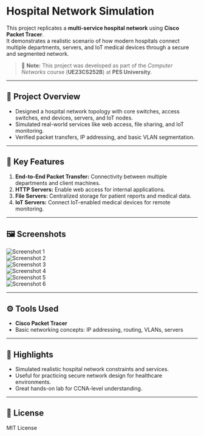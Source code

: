 # Hospital Network Simulation

This project replicates a **multi-service hospital network** using **Cisco Packet Tracer**.  
It demonstrates a realistic scenario of how modern hospitals connect multiple departments, servers, and IoT medical devices through a secure and segmented network.

> 🏫 **Note:** This project was developed as part of the *Computer Networks* course (**UE23CS252B**) at **PES University**.

---

## 🏥 **Project Overview**

- Designed a hospital network topology with core switches, access switches, end devices, servers, and IoT nodes.
- Simulated real-world services like web access, file sharing, and IoT monitoring.
- Verified packet transfers, IP addressing, and basic VLAN segmentation.

---

## 🚀 **Key Features**

1. **End-to-End Packet Transfer:** Connectivity between multiple departments and client machines.
2. **HTTP Servers:** Enable web access for internal applications.
3. **File Servers:** Centralized storage for patient reports and medical data.
4. **IoT Servers:** Connect IoT-enabled medical devices for remote monitoring.

---

## 🖼️ **Screenshots**

![Screenshot 1](https://github.com/user-attachments/assets/fbf93831-62ef-486f-85ad-86cdc8bbc4da)  
![Screenshot 2](https://github.com/user-attachments/assets/597f664f-9cf0-44dc-8518-63f1a362c54e)  
![Screenshot 3](https://github.com/user-attachments/assets/35674a20-a91a-42cf-a337-b7552b9e99fa)  
![Screenshot 4](https://github.com/user-attachments/assets/a822f9f9-61b2-45b6-be66-5fc4622fb862)  
![Screenshot 5](https://github.com/user-attachments/assets/7a35ff4b-22e4-4c56-a908-6262d331a7be)  
![Screenshot 6](https://github.com/user-attachments/assets/9452ab3a-46be-4094-ac6a-067933125147)

---

## ⚙️ **Tools Used**

- **Cisco Packet Tracer**
- Basic networking concepts: IP addressing, routing, VLANs, servers

---

## 📌 **Highlights**

- Simulated realistic hospital network constraints and services.
- Useful for practicing secure network design for healthcare environments.
- Great hands-on lab for CCNA-level understanding.

---
## 📄 **License**

MIT License
